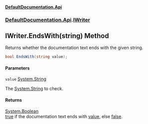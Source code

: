 #### [DefaultDocumentation\.Api](../../../index.md 'index')
### [DefaultDocumentation\.Api](../../../index.md#DefaultDocumentation.Api 'DefaultDocumentation\.Api').[IWriter](index.md 'DefaultDocumentation\.Api\.IWriter')

## IWriter\.EndsWith\(string\) Method

Returns whether the documentation text ends with the given string\.

```csharp
bool EndsWith(string value);
```
#### Parameters

<a name='DefaultDocumentation.Api.IWriter.EndsWith(string).value'></a>

`value` [System\.String](https://docs.microsoft.com/en-us/dotnet/api/System.String 'System\.String')

The [System\.String](https://docs.microsoft.com/en-us/dotnet/api/System.String 'System\.String') to check\.

#### Returns
[System\.Boolean](https://docs.microsoft.com/en-us/dotnet/api/System.Boolean 'System\.Boolean')  
[true](https://docs.microsoft.com/en-us/dotnet/csharp/language-reference/builtin-types/bool 'https://docs\.microsoft\.com/en\-us/dotnet/csharp/language\-reference/builtin\-types/bool') if the documentation text ends with [value](DefaultDocumentation/Api/IWriter/EndsWith(string).md#DefaultDocumentation.Api.IWriter.EndsWith(string).value 'DefaultDocumentation\.Api\.IWriter\.EndsWith\(string\)\.value'), else [false](https://docs.microsoft.com/en-us/dotnet/csharp/language-reference/builtin-types/bool 'https://docs\.microsoft\.com/en\-us/dotnet/csharp/language\-reference/builtin\-types/bool')\.